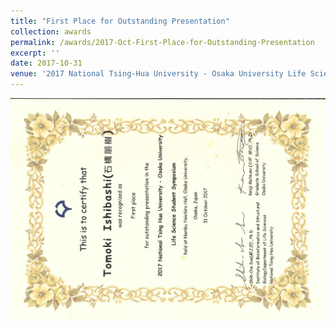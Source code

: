 ```yaml
---
title: "First Place for Outstanding Presentation"
collection: awards
permalink: /awards/2017-Oct-First-Place-for-Outstanding-Presentation
excerpt: ''
date: 2017-10-31
venue: '2017 National Tsing-Hua University - Osaka University Life Science Student Symposium'
---
```


![Certification](/images/20171031-FirstPrizeCert.jpg)
